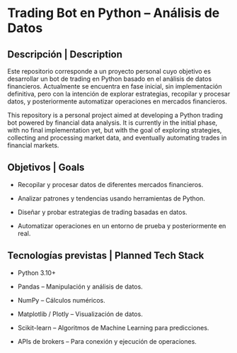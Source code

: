 # Trading Bot en Python – Análisis de Datos
## Descripción | Description
Este repositorio corresponde a un proyecto personal cuyo objetivo es desarrollar un bot de trading en Python basado en el análisis de datos financieros.
Actualmente se encuentra en fase inicial, sin implementación definitiva, pero con la intención de explorar estrategias, recopilar y procesar datos, y posteriormente automatizar operaciones en mercados financieros.

This repository is a personal project aimed at developing a Python trading bot powered by financial data analysis.
It is currently in the initial phase, with no final implementation yet, but with the goal of exploring strategies, collecting and processing market data, and eventually automating trades in financial markets.

## Objetivos | Goals
- Recopilar y procesar datos de diferentes mercados financieros.

- Analizar patrones y tendencias usando herramientas de Python.

- Diseñar y probar estrategias de trading basadas en datos.

- Automatizar operaciones en un entorno de prueba y posteriormente en real.

## Tecnologías previstas | Planned Tech Stack
- Python 3.10+

- Pandas – Manipulación y análisis de datos.

- NumPy – Cálculos numéricos.

- Matplotlib / Plotly – Visualización de datos.

- Scikit-learn – Algoritmos de Machine Learning para predicciones.

- APIs de brokers – Para conexión y ejecución de operaciones.